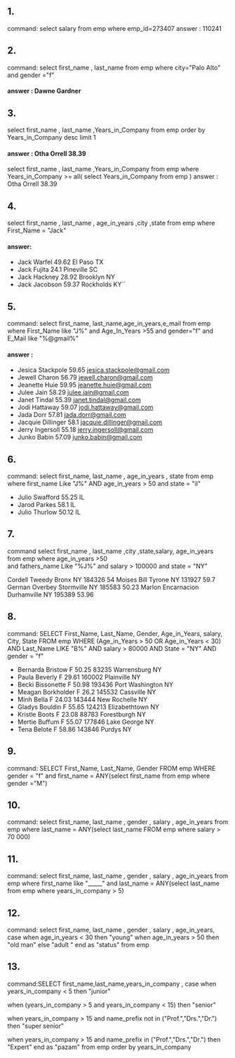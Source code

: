 ## 1.
 command: select salary
 from emp
  where emp_id=273407
answer : 110241
## 2.
 command: select first_name , last_name
 from emp
  where city="Palo Alto" and gender ="f"
#### answer : Dawne Gardner
## 3.
 select first_name , last_name ,Years_in_Company
 from emp
  order by Years_in_Company desc
limit 1
#### answer : Otha Orrell 38.39
<!--  -->
select first_name , last_name ,Years_in_Company
 from emp
   where  Years_in_Company >= all( select Years_in_Company from emp )
answer : Otha Orrell 38.39
## 4.
select first_name , last_name , age_in_years ,city ,state
  from emp
   where  First_Name = "Jack"
 ####  answer:
- Jack  Warfel  49.62   El Paso TX
- Jack  Fujita  24.1    Pineville   SC
- Jack  Hackney 28.92   Brooklyn    NY
- Jack  Jacobson    59.37   Rockholds   KY``
## 5.
command: select first_name, last_name,age_in_years,e_mail
 from emp
  where First_Name like "J%" and Age_In_Years >55 and gender="f"
 and E_Mail like "%@gmail%"
#### answer :
- Jesica    Stackpole   59.65   jesica.stackpole@gmail.com
- Jewell    Charon  56.79   jewell.charon@gmail.com
- Jeanette  Huie    59.95   jeanette.huie@gmail.com
- Julee Jain    58.29   julee.jain@gmail.com
- Janet Tindal  55.39   janet.tindal@gmail.com
- Jodi  Hattaway    59.07   jodi.hattaway@gmail.com
- Jada  Dorr    57.81   jada.dorr@gmail.com
- Jacquie   Dillinger   58.1    jacquie.dillinger@gmail.com
- Jerry Ingersoll   55.18   jerry.ingersoll@gmail.com
- Junko Babin   57.09   junko.babin@gmail.com

## 6.

command: 
select first_name, last_name , age_in_years , state
from emp 
where first_name Like "J%" AND age_in_years > 50 and state = "il"

- Julio	Swafford	55.25	IL
- Jarod	Parkes	58.1	IL
- Julio	Thurlow	50.12	IL

## 7. 

command select first_name , last_name  ,city ,state,salary, age_in_years
 from emp
  where age_in_years >50  
and fathers_name Like "%J%" and salary > 100000
and state = "NY"

Cordell	Tweedy	Bronx	NY	184326	54
Moises	Bill	Tyrone	NY	131927	59.7
German	Overbey	Stormville	NY	185583	50.23
Marlon	Encarnacion	Durhamville	NY	195389	53.96

## 8.

command: SELECT First_Name, Last_Name, Gender, Age_in_Years, salary, City, State 
         FROM emp 
         WHERE (Age_in_Years > 50 OR Age_in_Years < 30) 
         AND Last_Name LIKE "B%" 
         AND salary > 80000 AND State = "NY"
         AND gender = "f"

- Bernarda	Bristow	F	50.25	83235	Warrensburg	NY
- Paula	Beverly	F	29.61	160002	Plainville	NY
- Becki	Bissonette	F	50.98	193436	Port Washington	NY
- Meagan	Borkholder	F	26.2	145532	Cassville	NY
- Minh	Bella	F	24.03	143444	New Rochelle	NY
- Gladys	Bouldin	F	55.65	124213	Elizabethtown	NY
- Kristle	Boots	F	23.08	88783	Forestburgh	NY
- Mertie	Buffum	F	55.07	177846	Lake George	NY
- Tena	Belote	F	58.86	143846	Purdys	NY

## 9. 
command: SELECT First_Name, Last_Name, Gender
         FROM emp
         WHERE gender = "f" and first_name = ANY(select first_name from emp where gender ="M")

## 10.

command: select first_name, last_name , gender , salary , age_in_years
         from emp 
         where last_name = ANY(select last_name FROM emp where salary > 70
         000)

## 11. 
   command: select first_name, last_name , gender , salary , age_in_years
            from emp 
            where first_name like "_____" and last_name = ANY(select last_name from emp where years_in_company > 5)

## 12. 
   command: 
   select first_name, last_name , gender , salary , age_in_years,
    case
    when age_in_years < 30 then "young"
    when age_in_years > 50 then "old man"
    else "adult "
    end as "status"
   from emp

## 13.
   command:SELECT first_name,last_name,years_in_company , 
   case
   when years_in_company < 5 then "junior" 

   when (years_in_company > 5 and years_in_company < 15)  then "senior" 

   when years_in_company > 15 
   and name_prefix not in ("Prof.","Drs.","Dr.") then  "super senior"


   when years_in_company > 15 and name_prefix in ("Prof.","Drs.","Dr.") then "Expert"
   end as "pazam"
   from emp
   order by years_in_company






